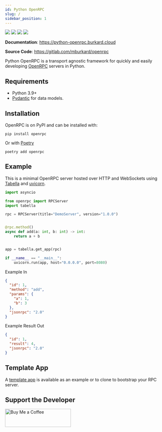 ```yaml
---
id: Python OpenRPC
slug: /
sidebar_position: 1
---
```


![](https://img.shields.io/badge/License-MIT-blue.svg)
![](https://img.shields.io/badge/code%20style-black-000000.svg)
![](https://img.shields.io/pypi/v/openrpc.svg)
![](https://img.shields.io/badge/coverage-100%25-success)

**Documentation**: https://python-openrpc.burkard.cloud

**Source Code**: https://gitlab.com/mburkard/openrpc

Python OpenRPC is a transport agnostic framework for quickly and easily
developing [OpenRPC](https://open-rpc.org/) servers in Python.

## Requirements

- Python 3.9+
- [Pydantic](https://docs.pydantic.dev/latest/) for data models.

## Installation

OpenRPC is on PyPI and can be installed with:

```shell
pip install openrpc
```

Or with [Poetry](https://python-poetry.org/)

```shell
poetry add openrpc
```

## Example

This is a minimal OpenRPC server hosted over HTTP and WebSockets
using [Tabella](https://gitlab.com/mburkard/tabella)
and [uvicorn](https://www.uvicorn.org/).

```python
import asyncio

from openrpc import RPCServer
import tabella

rpc = RPCServer(title="DemoServer", version="1.0.0")


@rpc.method()
async def add(a: int, b: int) -> int:
    return a + b


app = tabella.get_app(rpc)

if __name__ == "__main__":
    uvicorn.run(app, host="0.0.0.0", port=8080)
```

Example In

```json
{
  "id": 1,
  "method": "add",
  "params": {
    "a": 1,
    "b": 3
  },
  "jsonrpc": "2.0"
}
```

Example Result Out

```json
{
  "id": 1,
  "result": 4,
  "jsonrpc": "2.0"
}
```

## Template App

A [template app](https://gitlab.com/mburkard/openrpc-app-template) is available as an
example or to clone to bootstrap your RPC server.

## Support the Developer

<a href="https://www.buymeacoffee.com/mburkard" target="_blank">
  <img src="https://cdn.buymeacoffee.com/buttons/v2/default-blue.png" alt="Buy Me a Coffee"
       width="217"
       height="60"/>
</a>
